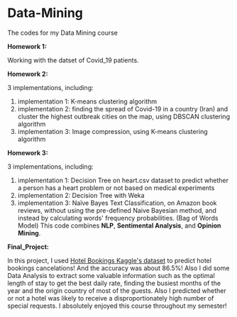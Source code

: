 # Data-Mining
The codes for my Data Mining course

<b>Homework 1:</b> 

Working with the datset of Covid_19 patients.

<b>Homework 2:</b>

3 implementations, including:
  1. implementation 1: K-means clustering algorithm
  2. implementation 2: finding the spread of Covid-19 in a country (Iran) and cluster the highest outbreak cities on the map, using DBSCAN   clustering algorithm
  3. implementation 3: Image compression, using K-means clustering algorithm
  
 <b>Homework 3:</b>
 
 3 implementations, including:
  1. implementation 1: Decision Tree on heart.csv dataset to predict whether a person has a heart problem or not based on medical experiments
  2. implementation 2: Decision Tree with Weka 
  3. implementation 3: Naïve Bayes Text Classification, on Amazon book reviews, without using the pre-defined Naive Bayesian method, and instead by calculating words' frequency probabilities. (Bag of Words Model) This code combines <strong>NLP</strong>, <strong>Sentimental Analysis</strong>, and <strong>Opinion Mining</strong>.
  
 
<b>Final_Project:</b>

In this project, I used <a href="https://www.kaggle.com/jessemostipak/hotel-booking-demand" target="_blank">Hotel Bookings Kaggle's dataset</a> to predict hotel bookings cancelations! And the accuracy was about 86.5%! Also I did some Data Analysis to extract some valuable information such as the optimal length of stay to get the best daily rate, finding the busiest months of the year and the origin country of most of the guests. Also I predicted whether or not a hotel was likely to receive a disproportionately high number of special requests. I absolutely enjoyed this course throughout my semester!
